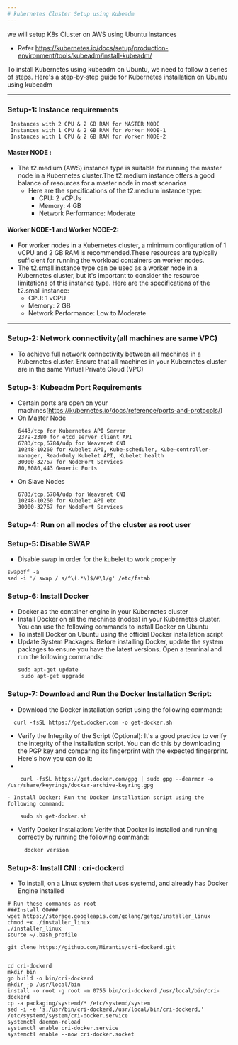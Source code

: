 ```yaml
---
# kubernetes Cluster Setup using Kubeadm
---
```

 we will setup K8s Cluster on AWS using Ubuntu Instances
 - Refer https://kubernetes.io/docs/setup/production-environment/tools/kubeadm/install-kubeadm/
 
To install Kubernetes using kubeadm on Ubuntu, we need to follow a series of steps. Here's a step-by-step guide for Kubernetes installation on Ubuntu using kubeadm

---
### Setup-1: Instance requirements
 ```
  Instances with 2 CPU & 2 GB RAM for MASTER NODE
  Instances with 1 CPU & 2 GB RAM for Worker NODE-1
  Instances with 1 CPU & 2 GB RAM for Worker NODE-2
  ```
#### Master NODE :
 - The t2.medium (AWS) instance type is suitable for running the master node in a Kubernetes cluster.The t2.medium instance offers a good balance of resources for a master node in most scenarios
   - Here are the specifications of the t2.medium instance type:
      - CPU: 2 vCPUs
      - Memory: 4 GB
      - Network Performance: Moderate
#### Worker NODE-1 and Worker NODE-2:
- For worker nodes in a Kubernetes cluster, a minimum configuration of 1 vCPU and 2 GB RAM is recommended.These resources are typically sufficient for running the workload containers on worker nodes.
- The t2.small instance type can be used as a worker node in a Kubernetes cluster, but it's important to consider the resource limitations of this instance type. Here are the specifications of the t2.small instance:
     - CPU: 1 vCPU
     - Memory: 2 GB
    - Network Performance: Low to Moderate
---
### Setup-2: Network connectivity(all machines are same VPC)
- To achieve full network connectivity between all machines in a Kubernetes cluster. Ensure that all machines in your Kubernetes cluster are in the same Virtual Private Cloud (VPC)

### Setup-3: Kubeadm Port Requirements
- Certain ports are open on your machines(https://kubernetes.io/docs/reference/ports-and-protocols/)
- On Master Node
    ```
    6443/tcp for Kubernetes API Server
    2379-2380 for etcd server client API
    6783/tcp,6784/udp for Weavenet CNI
    10248-10260 for Kubelet API, Kube-scheduler, Kube-controller-manager, Read-Only Kubelet API, Kubelet health
    30000-32767 for NodePort Services
    80,8080,443 Generic Ports
    ```
 - On Slave Nodes
    ```
    6783/tcp,6784/udp for Weavenet CNI
    10248-10260 for Kubelet API etc
    30000-32767 for NodePort Services
    ```
  ### Setup-4: Run on all nodes of the cluster as root user
  ### Setup-5: Disable SWAP
   - Disable swap in order for the kubelet to work properly
   ```
   swapoff -a
   sed -i '/ swap / s/^\(.*\)$/#\1/g' /etc/fstab
   ```
 ### Setup-6: Install Docker 
 -  Docker as the container engine in your Kubernetes cluster
 -  Install Docker on all the machines (nodes) in your Kubernetes cluster. You can use the following commands to install Docker on Ubuntu
 - To install Docker on Ubuntu using the official Docker installation script
 - Update System Packages: Before installing Docker, update the system packages to ensure you have the latest versions. Open a terminal and run the following commands:
    ```
    sudo apt-get update
     sudo apt-get upgrade
      ```
      
 ### Setup-7: Download and Run the Docker Installation Script:
 - Download the Docker installation script using the following command:
   
  ```
    curl -fsSL https://get.docker.com -o get-docker.sh
  ```
  
  -  Verify the Integrity of the Script (Optional): It's a good practice to verify the integrity of the installation script. You can do this by downloading the PGP key and comparing its fingerprint with the expected fingerprint. Here's how you can do it:
  -  
   ```
       curl -fsSL https://get.docker.com/gpg | sudo gpg --dearmor -o /usr/share/keyrings/docker-archive-keyring.gpg
   ```
    - Install Docker: Run the Docker installation script using the following command:
   ```
       sudo sh get-docker.sh
   ```
   
   - Verify Docker Installation: Verify that Docker is installed and running correctly by running the following command:
   
     ```
       docker version
       ```
### Setup-8: Install CNI : cri-dockerd    
- To install, on a Linux system that uses systemd, and already has Docker Engine installed 


```
# Run these commands as root
###Install GO###
wget https://storage.googleapis.com/golang/getgo/installer_linux
chmod +x ./installer_linux
./installer_linux
source ~/.bash_profile

git clone https://github.com/Mirantis/cri-dockerd.git


cd cri-dockerd
mkdir bin
go build -o bin/cri-dockerd
mkdir -p /usr/local/bin
install -o root -g root -m 0755 bin/cri-dockerd /usr/local/bin/cri-dockerd
cp -a packaging/systemd/* /etc/systemd/system
sed -i -e 's,/usr/bin/cri-dockerd,/usr/local/bin/cri-dockerd,' /etc/systemd/system/cri-docker.service
systemctl daemon-reload
systemctl enable cri-docker.service
systemctl enable --now cri-docker.socket

```


